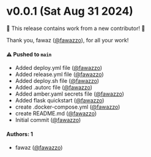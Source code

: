# v0.0.1 (Sat Aug 31 2024)

:tada: This release contains work from a new contributor! :tada:

Thank you, fawaz ([@fawazzo](https://github.com/fawazzo)), for all your work!

#### ⚠️ Pushed to `main`

- Added deploy.yml file ([@fawazzo](https://github.com/fawazzo))
- Added release.yml file ([@fawazzo](https://github.com/fawazzo))
- Added deploy.sh file ([@fawazzo](https://github.com/fawazzo))
- Added .autorc file ([@fawazzo](https://github.com/fawazzo))
- Added amber.yaml secrets file ([@fawazzo](https://github.com/fawazzo))
- Added flask quickstart ([@fawazzo](https://github.com/fawazzo))
- create .docker-compose.yml ([@fawazzo](https://github.com/fawazzo))
- create README.md ([@fawazzo](https://github.com/fawazzo))
- Initial commit ([@fawazzo](https://github.com/fawazzo))

#### Authors: 1

- fawaz ([@fawazzo](https://github.com/fawazzo))
